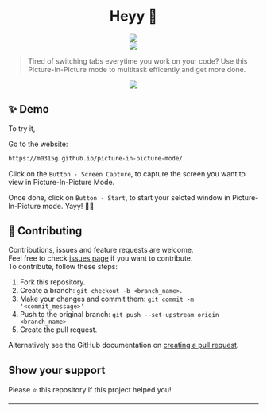 <h1 align="center">Heyy 👋</h1>
<p align="center">
	<a href="" alt="Made with JavaScript">
		<img src="https://forthebadge.com/images/badges/made-with-javascript.svg" />
	</a>
	<br>
		<a href="https://github.com/M0315G/picture-in-picture-mode" alt="Picture In Picture Mode">
			<img src="https://img.shields.io/github/repo-size/M0315G/picture-in-picture-mode" />
		</a>
	</p>

> Tired of switching tabs everytime you work on your code?
> Use this Picture-In-Picture mode to multitask efficently and get more done.

<p align="center">
	<a href="https://www.youtube.com/watch?v=9ela0BQeP9M" alt="Youtube Video">
        <img src="https://img.youtube.com/vi/9ela0BQeP9M/0.jpg" />
    </a>
</p>

## ✨ Demo

To try it, 

Go to the website:

```sh
https://m0315g.github.io/picture-in-picture-mode/
```
Click on the `Button - Screen Capture`, to capture the screen you want to view in Picture-In-Picture Mode.

Once done, click on `Button - Start`, to start your selcted window in Picture-In-Picture mode. Yayy! 🎉🎉



## 🤝 Contributing

Contributions, issues and feature requests are welcome.<br /> Feel free to check
[issues page](https://github.com/M0315G/picture-in-picture-mode/issues) if you want to
contribute.<br /> To contribute, follow these steps:

1. Fork this repository.
2. Create a branch: `git checkout -b <branch_name>`.
3. Make your changes and commit them: `git commit -m '<commit_message>'`
4. Push to the original branch: `git push --set-upstream origin <branch_name>`
5. Create the pull request.

Alternatively see the GitHub documentation on
[creating a pull request](https://help.github.com/en/github/collaborating-with-issues-and-pull-requests/creating-a-pull-request).

## Show your support

Please ⭐️ this repository if this project helped you!

---
